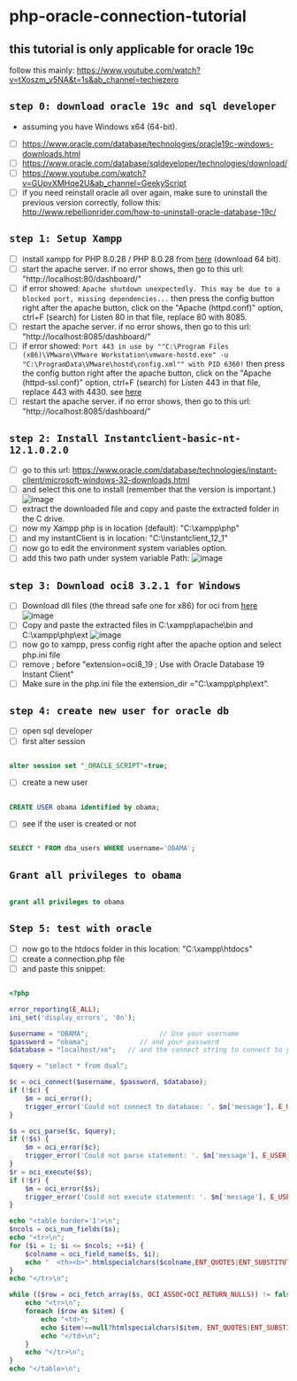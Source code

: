 # php-oracle-connection-tutorial
## this tutorial is only applicable for oracle 19c
follow this mainly: https://www.youtube.com/watch?v=tXoszm_v5NA&t=1s&ab_channel=techiezero

## ``step 0: download oracle 19c and sql developer``
- assuming you have Windows x64 (64-bit).
- [ ] https://www.oracle.com/database/technologies/oracle19c-windows-downloads.html
- [ ] https://www.oracle.com/database/sqldeveloper/technologies/download/
- [ ] https://www.youtube.com/watch?v=GUpvXMHqe2U&ab_channel=GeekyScript
- [ ] if you need reinstall oracle all over again, make sure to uninstall the previous version correctly, follow this: http://www.rebellionrider.com/how-to-uninstall-oracle-database-19c/

## ``step 1: Setup Xampp``

- [ ] install xampp for PHP 8.0.28 / PHP 8.0.28 from [here](https://www.apachefriends.org/download.html) (download 64 bit).
- [ ] start the apache server. if no error shows, then go to this url: "http://localhost:80/dashboard/"
- [ ] if error showed: ``Apache shutdown unexpectedly. This may be due to a blocked port, missing dependencies...`` then press the config button right after the apache button, click on the "Apache (httpd.conf)" option, ctrl+F (search) for Listen 80 in that file, replace 80 with 8085. 
- [ ] restart the apache server. if no error shows, then go to this url: "http://localhost:8085/dashboard/"
- [ ] if error showed: ``Port 443 in use by ""C:\Program Files (x86)\VMware\VMware Workstation\vmware-hostd.exe" -u "C:\ProgramData\VMware\hostd\config.xml"" with PID 6360!`` then press the config button right after the apache button, click on the "Apache (httpd-ssl.conf)" option, ctrl+F (search) for Listen 443 in that file, replace 443 with 4430. see [here](https://stackoverflow.com/questions/21182512/how-to-stop-vmware-port-error-of-443-on-xampp-control-panel-v3-2-1)
- [ ] restart the apache server. if no error shows, then go to this url: "http://localhost:8085/dashboard/"

## ``step 2: Install Instantclient-basic-nt-12.1.0.2.0``

- [ ] go to this url: https://www.oracle.com/database/technologies/instant-client/microsoft-windows-32-downloads.html
- [ ] and select this one to install (remember that the version is important.)
![image](https://github.com/Geek-a-Byte/php-oracle-connection-tutorial/assets/59027621/b5de9dcb-4d8c-404e-93f5-f7709f0b8739)
- [ ] extract the downloaded file and copy and paste the extracted folder in the C drive. 
- [ ] now my Xampp php is in location (default): "C:\xampp\php"
- [ ] and my instantClient is in location: "C:\instantclient_12_1"
- [ ] now go to edit the environment system variables option.
- [ ] add this two path under system variable Path:
 ![image](https://github.com/Geek-a-Byte/php-oracle-connection-tutorial/assets/59027621/4d6c414a-7d20-4b83-92a0-41150160ec87)

## ``step 3: Download oci8 3.2.1 for Windows``

- [ ] Download dll files (the thread safe one for x86) for oci from [here](https://pecl.php.net/package/oci8/3.2.1/windows)
![image](https://github.com/Geek-a-Byte/php-oracle-connection-tutorial/assets/59027621/b46b8294-2634-48a5-9cef-537b6b7d8839)
- [ ] Copy and paste the extracted files in C:\xampp\apache\bin and C:\xampp\php\ext
![image](https://github.com/Geek-a-Byte/php-oracle-connection-tutorial/assets/59027621/436920f2-d6e9-4281-9033-7688786be669)
- [ ] now go to xampp, press config right after the apache option and select php.ini file
- [ ] remove ; before "extension=oci8_19  ; Use with Oracle Database 19 Instant Client"
- [ ] Make sure in the php.ini file the extension_dir ="C:\xampp\php\ext".

## ``step 4: create new user for oracle db``

- [ ] open sql developer
- [ ] first alter session
```sql

alter session set "_ORACLE_SCRIPT"=true;

```

- [ ] create a new user 

```sql

CREATE USER obama identified by obama;

```

- [ ] see if the user is created or not
```sql

SELECT * FROM dba_users WHERE username='OBAMA';

```

## ``Grant all privileges to obama``

```sql

grant all privileges to obama

```

## ``Step 5: test with oracle``

- [ ] now go to the htdocs folder in this location: "C:\xampp\htdocs"
- [ ] create a connection.php file 
- [ ] and paste this snippet:

```PHP

<?php

error_reporting(E_ALL);
ini_set('display_errors', 'On');

$username = "OBAMA";                  // Use your username
$password = "obama";             // and your password
$database = "localhost/xe";   // and the connect string to connect to your database

$query = "select * from dual";

$c = oci_connect($username, $password, $database);
if (!$c) {
    $m = oci_error();
    trigger_error('Could not connect to database: '. $m['message'], E_USER_ERROR);
}

$s = oci_parse($c, $query);
if (!$s) {
    $m = oci_error($c);
    trigger_error('Could not parse statement: '. $m['message'], E_USER_ERROR);
}
$r = oci_execute($s);
if (!$r) {
    $m = oci_error($s);
    trigger_error('Could not execute statement: '. $m['message'], E_USER_ERROR);
}

echo "<table border='1'>\n";
$ncols = oci_num_fields($s);
echo "<tr>\n";
for ($i = 1; $i <= $ncols; ++$i) {
    $colname = oci_field_name($s, $i);
    echo "  <th><b>".htmlspecialchars($colname,ENT_QUOTES|ENT_SUBSTITUTE)."</b></th>\n";
}
echo "</tr>\n";

while (($row = oci_fetch_array($s, OCI_ASSOC+OCI_RETURN_NULLS)) != false) {
    echo "<tr>\n";
    foreach ($row as $item) {
        echo "<td>";
        echo $item!==null?htmlspecialchars($item, ENT_QUOTES|ENT_SUBSTITUTE):"&nbsp;";
        echo "</td>\n";
    }
    echo "</tr>\n";
}
echo "</table>\n";


```
